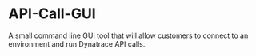 # API-Call-GUI
A small command line GUI tool that will allow customers to connect to an environment and run Dynatrace API calls.
